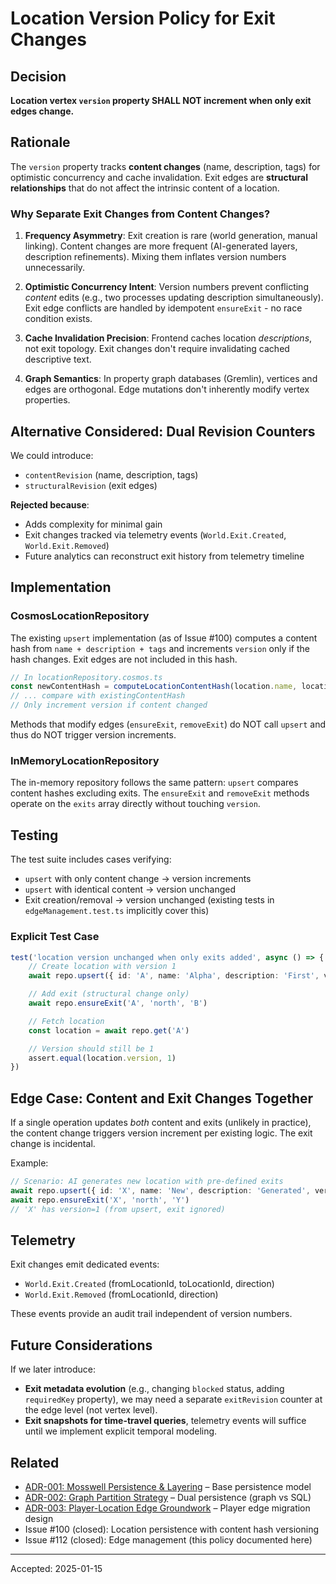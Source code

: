 # Location Version Policy for Exit Changes

## Decision

**Location vertex `version` property SHALL NOT increment when only exit edges change.**

## Rationale

The `version` property tracks **content changes** (name, description, tags) for optimistic concurrency and cache invalidation. Exit edges are **structural relationships** that do not affect the intrinsic content of a location.

### Why Separate Exit Changes from Content Changes?

1. **Frequency Asymmetry**: Exit creation is rare (world generation, manual linking). Content changes are more frequent (AI-generated layers, description refinements). Mixing them inflates version numbers unnecessarily.

2. **Optimistic Concurrency Intent**: Version numbers prevent conflicting _content_ edits (e.g., two processes updating description simultaneously). Exit edge conflicts are handled by idempotent `ensureExit` - no race condition exists.

3. **Cache Invalidation Precision**: Frontend caches location _descriptions_, not exit topology. Exit changes don't require invalidating cached descriptive text.

4. **Graph Semantics**: In property graph databases (Gremlin), vertices and edges are orthogonal. Edge mutations don't inherently modify vertex properties.

## Alternative Considered: Dual Revision Counters

We could introduce:

- `contentRevision` (name, description, tags)
- `structuralRevision` (exit edges)

**Rejected because**:

- Adds complexity for minimal gain
- Exit changes tracked via telemetry events (`World.Exit.Created`, `World.Exit.Removed`)
- Future analytics can reconstruct exit history from telemetry timeline

## Implementation

### CosmosLocationRepository

The existing `upsert` implementation (as of Issue #100) computes a content hash from `name + description + tags` and increments `version` only if the hash changes. Exit edges are not included in this hash.

```typescript
// In locationRepository.cosmos.ts
const newContentHash = computeLocationContentHash(location.name, location.description, location.tags)
// ... compare with existingContentHash
// Only increment version if content changed
```

Methods that modify edges (`ensureExit`, `removeExit`) do NOT call `upsert` and thus do NOT trigger version increments.

### InMemoryLocationRepository

The in-memory repository follows the same pattern: `upsert` compares content hashes excluding exits. The `ensureExit` and `removeExit` methods operate on the `exits` array directly without touching `version`.

## Testing

The test suite includes cases verifying:

- `upsert` with only content change → version increments
- `upsert` with identical content → version unchanged
- Exit creation/removal → version unchanged (existing tests in `edgeManagement.test.ts` implicitly cover this)

### Explicit Test Case

```typescript
test('location version unchanged when only exits added', async () => {
    // Create location with version 1
    await repo.upsert({ id: 'A', name: 'Alpha', description: 'First', version: 1 })

    // Add exit (structural change only)
    await repo.ensureExit('A', 'north', 'B')

    // Fetch location
    const location = await repo.get('A')

    // Version should still be 1
    assert.equal(location.version, 1)
})
```

## Edge Case: Content and Exit Changes Together

If a single operation updates _both_ content and exits (unlikely in practice), the content change triggers version increment per existing logic. The exit change is incidental.

Example:

```typescript
// Scenario: AI generates new location with pre-defined exits
await repo.upsert({ id: 'X', name: 'New', description: 'Generated', version: 1 })
await repo.ensureExit('X', 'north', 'Y')
// 'X' has version=1 (from upsert, exit ignored)
```

## Telemetry

Exit changes emit dedicated events:

- `World.Exit.Created` (fromLocationId, toLocationId, direction)
- `World.Exit.Removed` (fromLocationId, direction)

These events provide an audit trail independent of version numbers.

## Future Considerations

If we later introduce:

- **Exit metadata evolution** (e.g., changing `blocked` status, adding `requiredKey` property), we may need a separate `exitRevision` counter at the edge level (not vertex level).
- **Exit snapshots for time-travel queries**, telemetry events will suffice until we implement explicit temporal modeling.

## Related

- [ADR-001: Mosswell Persistence & Layering](../adr/ADR-001-mosswell-persistence-layering.md) – Base persistence model
- [ADR-002: Graph Partition Strategy](../adr/ADR-002-graph-partition-strategy.md) – Dual persistence (graph vs SQL)
- [ADR-003: Player-Location Edge Groundwork](../adr/ADR-003-player-location-edge-groundwork.md) – Player edge migration design
- Issue #100 (closed): Location persistence with content hash versioning
- Issue #112 (closed): Edge management (this policy documented here)

---

Accepted: 2025-01-15
